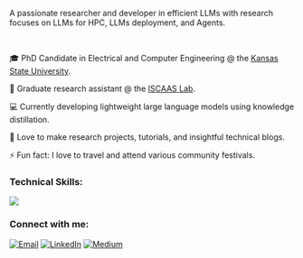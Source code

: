 <!--<h1>Hi 👋, I'm Muhammad Ali Shafique</h1>-->
A passionate researcher and developer in efficient LLMs with research focuses on LLMs for HPC, LLMs deployment, and Agents.

<!--
**alishafique3/alishafique3** is a ✨ _special_ ✨ repository because its `README.md` (this file) appears on your GitHub profile.

Here are some ideas to get you started:

- 🔭 I’m currently working on ...
- 🌱 I’m currently learning ...
- 👯 I’m looking to collaborate on ...
- 🤔 I’m looking for help with ...
- 💬 Ask me about ...
- 📫 How to reach me: ...
- 😄 Pronouns: ...
- ⚡ Fun fact: ...
-->
<br>

🎓 PhD Candidate in Electrical and Computer Engineering @ the [Kansas State University](https://www.k-state.edu/home/).

📖 Graduate research assistant @ the [ISCAAS Lab](https://people.cs.ksu.edu/~amunir/lab/).

💻 Currently developing lightweight large language models using knowledge distillation.

🌱 Love to make research projects, tutorials, and insightful technical blogs.

⚡ Fun fact: I love to travel and attend various community festivals.

<!-- <img src="https://skillicons.dev/icons?i=pytorch,tensorflow,sklearn,py,cpp,docker,git" /> -->

<h3 align="left">Technical Skills:</h3>

<!-- <p align="left">
  Large language models, Vision language models, Machine Learning, LMOps, Parallel Computing
</p> -->

<p>
  <a href="https://skillicons.dev">
    <img src="https://skillicons.dev/icons?i=pytorch,tensorflow,sklearn,aws,gcp,kubernetes,py,cpp,docker,git" />
  </a>
</p>



<h3 align="left">Connect with me:</h3>
<p align="left">
  <a href="mailto: alishafique3@gmail.com"><img src="https://img.shields.io/badge/Gmail-D14836?style=for-the-badge&logo=gmail&logoColor=white" alt="Email"></a>
<a href="https://www.linkedin.com/in/alishafique3/"><img src="https://img.shields.io/badge/LinkedIn-0077B5?style=for-the-badge&logo=linkedin&logoColor=white" alt="LinkedIn"></a>
  <a href="https://medium.com/@alishafique3"><img src="https://img.shields.io/badge/Medium-12100E?style=for-the-badge&logo=medium&logoColor=white" alt="Medium"></a>
  
</p>

